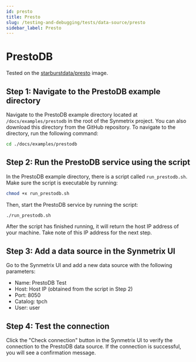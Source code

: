 ```yaml
---
id: presto
title: Presto
slug: /testing-and-debugging/tests/data-source/presto
sidebar_label: Presto
---
```


# PrestoDB

Tested on the [starburstdata/presto](https://hub.docker.com/r/starburstdata/presto) image.

## Step 1: Navigate to the PrestoDB example directory

Navigate to the PrestoDB example directory located at `/docs/examples/prestodb` in the root of the Synmetrix project. You can also download this directory from the GitHub repository. To navigate to the directory, run the following command:

```bash
cd ./docs/examples/prestodb
```

## Step 2: Run the PrestoDB service using the script

In the PrestoDB example directory, there is a script called `run_prestodb.sh`. Make sure the script is executable by running:

```bash
chmod +x run_prestodb.sh
```

Then, start the PrestoDB service by running the script:

```bash
./run_prestodb.sh
```

After the script has finished running, it will return the host IP address of your machine. Take note of this IP address for the next step.

## Step 3: Add a data source in the Synmetrix UI

Go to the Synmetrix UI and add a new data source with the following parameters:

* Name: PrestoDB Test
* Host: Host IP (obtained from the script in Step 2)
* Port: 8050
* Catalog: tpch
* User: user

## Step 4: Test the connection
Click the "Check connection" button in the Synmetrix UI to verify the connection to the PrestoDB data source. If the connection is successful, you will see a confirmation message.